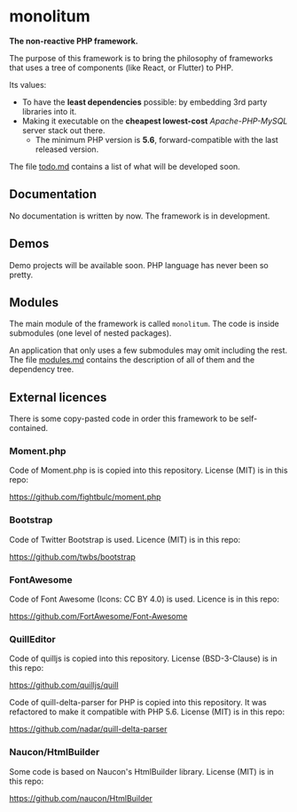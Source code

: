 # monolitum

**The non-reactive PHP framework.**

The purpose of this framework is to bring the philosophy of frameworks that uses a tree of components (like React, or Flutter) to PHP.

Its values:

- To have the **least dependencies** possible: by embedding 3rd party libraries into it.
- Making it executable on the **cheapest lowest-cost** _Apache-PHP-MySQL_ server stack out there.
  - The minimum PHP version is **5.6**, forward-compatible with the last released version.

The file [todo.md](todo.md) contains a list of what will be developed soon.

## Documentation

No documentation is written by now. The framework is in development.

## Demos

Demo projects will be available soon. PHP language has never been so pretty.

## Modules

The main module of the framework is called <code>monolitum</code>. The code is inside submodules (one level of nested packages).

An application that only uses a few submodules may omit including the rest. The file [modules.md](modules.md) contains the description of all of them and the dependency tree.

## External licences

There is some copy-pasted code in order this framework to be self-contained.

### Moment.php

Code of Moment.php is is copied into this repository. License (MIT) is in this repo:

https://github.com/fightbulc/moment.php

### Bootstrap

Code of Twitter Bootstrap is used. Licence (MIT) is in this repo:

https://github.com/twbs/bootstrap

### FontAwesome

Code of Font Awesome (Icons: CC BY 4.0) is used. Licence is in this repo:

https://github.com/FortAwesome/Font-Awesome

### QuillEditor

Code of quilljs is copied into this repository.
License (BSD-3-Clause) is in this repo:

https://github.com/quilljs/quill

Code of quill-delta-parser for PHP is copied into this repository.
It was refactored to make it compatible with PHP 5.6.
License (MIT) is in this repo:

https://github.com/nadar/quill-delta-parser

### Naucon/HtmlBuilder

Some code is based on Naucon's HtmlBuilder library. License (MIT) is in this repo:

https://github.com/naucon/HtmlBuilder
